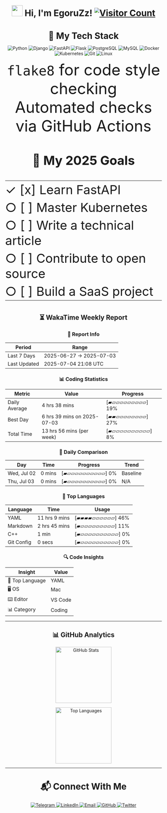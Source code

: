 <h1 align="center">
  <img src="https://media.giphy.com/media/hvRJCLFzcasrR4ia7z/giphy.gif" width="35px"/> 
  Hi, I'm EgoruZz!
  <a href="https://visitorbadge.io/status?path=https%3A%2F%2Fgithub.com%2FEgoruZz">
    <img src="https://api.visitorbadge.io/api/visitors?path=https%3A%2F%2Fgithub.com%2FEgoruZz&label=VISITORS&labelColor=%23555555&countColor=%23ffd700" alt="Visitor Count"/>
  </a>
</h1>

<div align="center">
<h2 style="font-size: 28px; margin-bottom: 12px;">🚀 My Tech Stack</h2>
</div>

<p align="center">
  <img src="https://img.shields.io/badge/Python-3776AB?style=for-the-badge&logo=python&logoColor=white" alt="Python">
  <img src="https://img.shields.io/badge/Django-092E20?style=for-the-badge&logo=django&logoColor=white" alt="Django">
  <img src="https://img.shields.io/badge/FastAPI-009688?style=for-the-badge&logo=fastapi&logoColor=white" alt="FastAPI">
  <img src="https://img.shields.io/badge/Flask-000000?style=for-the-badge&logo=flask&logoColor=white" alt="Flask">
  <img src="https://img.shields.io/badge/PostgreSQL-4169E1?style=for-the-badge&logo=postgresql&logoColor=white" alt="PostgreSQL">
  <img src="https://img.shields.io/badge/MySQL-4479A1?style=for-the-badge&logo=mysql&logoColor=white" alt="MySQL">
  <img src="https://img.shields.io/badge/Docker-2496ED?style=for-the-badge&logo=docker&logoColor=white" alt="Docker">
  <img src="https://img.shields.io/badge/Kubernetes-326CE5?style=for-the-badge&logo=kubernetes&logoColor=white" alt="Kubernetes">
  <img src="https://img.shields.io/badge/Git-F05032?style=for-the-badge&logo=git&logoColor=white" alt="Git">
  <img src="https://img.shields.io/badge/Linux-FCC624?style=for-the-badge&logo=linux&logoColor=black" alt="Linux">
</p>

<p align="center">
  <span style="font-size: 50px;">
    <code>flake8</code> for code style checking<br>
    Automated checks via GitHub Actions
  </span>
</p>

<div align="center">
<h2 style="font-size: 40px; margin-bottom: 12px;">🎯 My 2025 Goals</h2>

<table style="font-size: 40px; border: none;">
  <tr><td style="padding: 4px 0;">✓ [x] Learn FastAPI</td></tr>
  <tr><td style="padding: 4px 0;">○ [ ] Master Kubernetes</td></tr>
  <tr><td style="padding: 4px 0;">○ [ ] Write a technical article</td></tr>
  <tr><td style="padding: 4px 0;">○ [ ] Contribute to open source</td></tr>
  <tr><td style="padding: 4px 0;">○ [ ] Build a SaaS project</td></tr>
</table>
</div>
</div>

<!--START_SECTION:waka-->
<div align='center'>

## ⏳ WakaTime Weekly Report

### 📌 Report Info

| Period | Range |
|--------|-------|
| Last 7 Days | 2025-06-27 → 2025-07-03 |
| Last Updated | 2025-07-04 21:08 UTC |

### 📊 Coding Statistics

| Metric | Value | Progress |
|--------|-------|----------|
| Daily Average | 4 hrs 38 mins | [▰▱▱▱▱▱▱▱▱▱]  19% |
| Best Day | 6 hrs 39 mins on 2025-07-03 | [▰▰▱▱▱▱▱▱▱▱]  27% |
| Total Time | 13 hrs 56 mins (per week) | [▰▱▱▱▱▱▱▱▱▱▱]   8% |

### 🔄 Daily Comparison

| Day | Time | Progress | Trend |
|-----|------|----------|-------|
| Wed, Jul 02 | 0 mins | [▰▱▱▱▱▱▱▱▱▱▱]   0% | Baseline |
| Thu, Jul 03 | 0 mins | [▰▱▱▱▱▱▱▱▱▱▱]   0% | N/A |

### 🚀 Top Languages

| Language | Time | Usage |
|----------|------|-------|
| YAML | 11 hrs 9 mins | [▰▰▰▰▱▱▱▱▱▱]  46% |
| Markdown | 2 hrs 45 mins | [▰▱▱▱▱▱▱▱▱▱]  11% |
| C++ | 1 min | [▰▱▱▱▱▱▱▱▱▱▱]   0% |
| Git Config | 0 secs | [▰▱▱▱▱▱▱▱▱▱▱]   0% |

### 🔍 Code Insights

| Insight | Value |
|---------|-------|
| 💎 Top Language | YAML |
| 🖥️ OS | Mac |
| ⌨️ Editor | VS Code |
| 📊 Category | Coding |

</div>
<!--END_SECTION:waka-->

---

<div align="center">
<h2>📊 GitHub Analytics</h2>
</div>

<div align="center">
  <picture>
    <source
      srcset="https://github-readme-stats-sigma-five.vercel.app/api?username=EgoruZz&show_icons=true&count_private=true&disable_animations=true&include_all_commits=false"
      media="(prefers-color-scheme: light)"
    />
    <img 
      src="https://github-readme-stats-sigma-five.vercel.app/api?username=EgoruZz&show_icons=true&count_private=true&disable_animations=true" 
      height="180"
      alt="GitHub Stats"
    />
  </picture>

  <img
    src="https://github-readme-stats-sigma-five.vercel.app/api/top-langs/?username=EgoruZz&layout=compact&exclude_repo=README-STATS,starter-templates&langs_count=8&count_private=true"
    height="180"
    alt="Top Languages"
  />
</div>

---

<div align="center">
<h2 style="font-size: 28px;">📬 Connect With Me</h2>
</div>

<p align="center">
  <a href="https://t.me/your_username" target="_blank">
    <img src="https://img.shields.io/badge/Telegram-2CA5E0?style=for-the-badge&logo=telegram&logoColor=white" alt="Telegram">
  </a>
  <a href="https://linkedin.com/in/your_username" target="_blank">
    <img src="https://img.shields.io/badge/LinkedIn-0077B5?style=for-the-badge&logo=linkedin&logoColor=white" alt="LinkedIn">
  </a>
  <a href="mailto:your@email.com">
    <img src="https://img.shields.io/badge/Gmail-D14836?style=for-the-badge&logo=gmail&logoColor=white" alt="Email">
  </a>
  <a href="https://github.com/EgoruZz" target="_blank">
    <img src="https://img.shields.io/badge/GitHub-100000?style=for-the-badge&logo=github&logoColor=white" alt="GitHub">
  </a>
  <a href="https://twitter.com/your_username" target="_blank">
    <img src="https://img.shields.io/badge/Twitter-1DA1F2?style=for-the-badge&logo=twitter&logoColor=white" alt="Twitter">
  </a>
</p>
